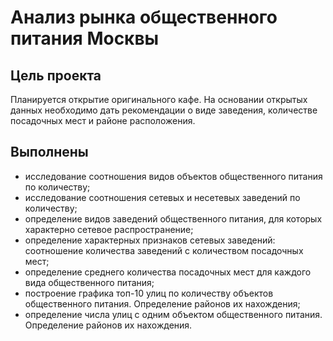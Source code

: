 
# Анализ рынка общественного питания Москвы

## Цель проекта

Планируется открытие оригинального кафе. На основании открытых данных необходимо дать 
рекомендации о виде заведения, количестве посадочных мест и районе расположения.  

## Выполнены

<ul>
<li>исследование соотношения видов объектов общественного питания по количеству;</li>
<li>исследование соотношения сетевых и несетевых заведений по количеству;</li>
<li>определение видов заведений общественного питания, для которых характерно сетевое распространение;</li>
<li>определение характерных признаков сетевых заведений: соотношение количества заведений с количеством посадочных мест;</li>
<li>определение среднего количества посадочных мест для каждого вида общественного питания;</li>
<li>построение графика топ-10 улиц по количеству объектов общественного питания. Определение районов их нахождения;</li>
<li>определение числа улиц с одним объектом общественного питания. Определение районов их нахождения.</li> 
</ul>

